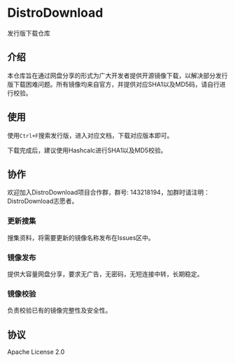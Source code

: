 # DistroDownload
发行版下载仓库

## 介绍
本仓库旨在通过网盘分享的形式为广大开发者提供开源镜像下载，以解决部分发行版下载困难问题。所有镜像均来自官方，并提供对应SHA1以及MD5码，请自行进行校验。

## 使用
使用`Ctrl+F`搜索发行版，进入对应文档，下载对应版本即可。

下载完成后，建议使用Hashcalc进行SHA1以及MD5校验。

## 协作

欢迎加入DistroDownload项目合作群，群号: 143218194，加群时请注明：DistroDownload志愿者。

### 更新搜集
搜集资料，将需要更新的镜像名称发布在Issues区中。

### 镜像发布
提供大容量网盘分享，要求无广告，无密码，无短连接中转，长期稳定。

### 镜像校验
负责校验已有的镜像完整性及安全性。

## 协议
Apache License 2.0